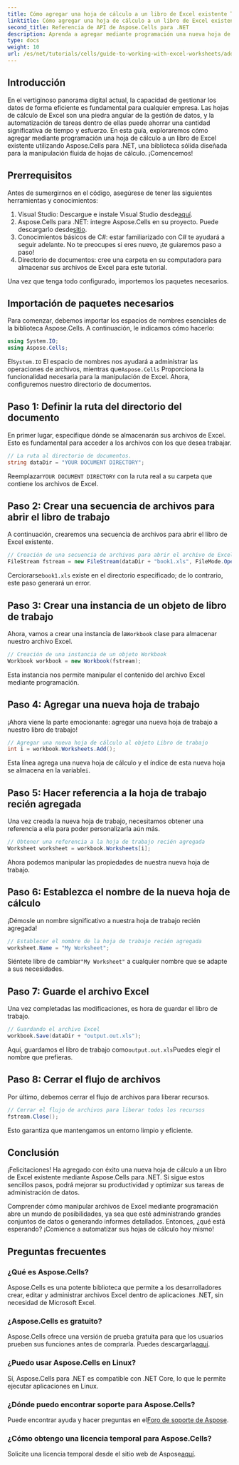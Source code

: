 ```yaml
---
title: Cómo agregar una hoja de cálculo a un libro de Excel existente Tutorial de C#
linktitle: Cómo agregar una hoja de cálculo a un libro de Excel existente Tutorial de C#
second_title: Referencia de API de Aspose.Cells para .NET
description: Aprenda a agregar mediante programación una nueva hoja de cálculo a un libro de Excel existente con Aspose.Cells para .NET. Esta guía paso a paso explica cómo guardar el libro de trabajo modificado, lo que facilita el trabajo a los desarrolladores.
type: docs
weight: 10
url: /es/net/tutorials/cells/guide-to-working-with-excel-worksheets/adding-worksheet-to-existing-excel-workbook-csharp-tutorial/
---
```

## Introducción

En el vertiginoso panorama digital actual, la capacidad de gestionar los datos de forma eficiente es fundamental para cualquier empresa. Las hojas de cálculo de Excel son una piedra angular de la gestión de datos, y la automatización de tareas dentro de ellas puede ahorrar una cantidad significativa de tiempo y esfuerzo. En esta guía, exploraremos cómo agregar mediante programación una hoja de cálculo a un libro de Excel existente utilizando Aspose.Cells para .NET, una biblioteca sólida diseñada para la manipulación fluida de hojas de cálculo. ¡Comencemos!

## Prerrequisitos

Antes de sumergirnos en el código, asegúrese de tener las siguientes herramientas y conocimientos:

1.  Visual Studio: Descargue e instale Visual Studio desde[aquí](https://visualstudio.microsoft.com/vs/).
2. Aspose.Cells para .NET: integre Aspose.Cells en su proyecto. Puede descargarlo desde[sitio](https://releases.aspose.com/cells/net/).
3. Conocimientos básicos de C#: estar familiarizado con C# te ayudará a seguir adelante. No te preocupes si eres nuevo, ¡te guiaremos paso a paso!
4. Directorio de documentos: cree una carpeta en su computadora para almacenar sus archivos de Excel para este tutorial.

Una vez que tenga todo configurado, importemos los paquetes necesarios.

## Importación de paquetes necesarios

Para comenzar, debemos importar los espacios de nombres esenciales de la biblioteca Aspose.Cells. A continuación, le indicamos cómo hacerlo:

```csharp
using System.IO;
using Aspose.Cells;
```

 El`System.IO` El espacio de nombres nos ayudará a administrar las operaciones de archivos, mientras que`Aspose.Cells` Proporciona la funcionalidad necesaria para la manipulación de Excel. Ahora, configuremos nuestro directorio de documentos.

## Paso 1: Definir la ruta del directorio del documento

En primer lugar, especifique dónde se almacenarán sus archivos de Excel. Esto es fundamental para acceder a los archivos con los que desea trabajar.

```csharp
// La ruta al directorio de documentos.
string dataDir = "YOUR DOCUMENT DIRECTORY";
```

 Reemplazar`YOUR DOCUMENT DIRECTORY` con la ruta real a su carpeta que contiene los archivos de Excel.

## Paso 2: Crear una secuencia de archivos para abrir el libro de trabajo

A continuación, crearemos una secuencia de archivos para abrir el libro de Excel existente.

```csharp
// Creación de una secuencia de archivos para abrir el archivo de Excel
FileStream fstream = new FileStream(dataDir + "book1.xls", FileMode.Open);
```

 Cerciorarse`book1.xls` existe en el directorio especificado; de lo contrario, este paso generará un error.

## Paso 3: Crear una instancia de un objeto de libro de trabajo

 Ahora, vamos a crear una instancia de la`Workbook` clase para almacenar nuestro archivo Excel.

```csharp
// Creación de una instancia de un objeto Workbook
Workbook workbook = new Workbook(fstream);
```

Esta instancia nos permite manipular el contenido del archivo Excel mediante programación.

## Paso 4: Agregar una nueva hoja de trabajo

¡Ahora viene la parte emocionante: agregar una nueva hoja de trabajo a nuestro libro de trabajo!

```csharp
// Agregar una nueva hoja de cálculo al objeto Libro de trabajo
int i = workbook.Worksheets.Add();
```

 Esta línea agrega una nueva hoja de cálculo y el índice de esta nueva hoja se almacena en la variable`i`.

## Paso 5: Hacer referencia a la hoja de trabajo recién agregada

Una vez creada la nueva hoja de trabajo, necesitamos obtener una referencia a ella para poder personalizarla aún más.

```csharp
// Obtener una referencia a la hoja de trabajo recién agregada
Worksheet worksheet = workbook.Worksheets[i];
```

Ahora podemos manipular las propiedades de nuestra nueva hoja de trabajo.

## Paso 6: Establezca el nombre de la nueva hoja de cálculo

¡Démosle un nombre significativo a nuestra hoja de trabajo recién agregada!

```csharp
// Establecer el nombre de la hoja de trabajo recién agregada
worksheet.Name = "My Worksheet";
```

 Siéntete libre de cambiar`"My Worksheet"` a cualquier nombre que se adapte a sus necesidades.

## Paso 7: Guarde el archivo Excel

Una vez completadas las modificaciones, es hora de guardar el libro de trabajo.

```csharp
// Guardando el archivo Excel
workbook.Save(dataDir + "output.out.xls");
```

 Aquí, guardamos el libro de trabajo como`output.out.xls`Puedes elegir el nombre que prefieras.

## Paso 8: Cerrar el flujo de archivos

Por último, debemos cerrar el flujo de archivos para liberar recursos.

```csharp
// Cerrar el flujo de archivos para liberar todos los recursos
fstream.Close();
```

Esto garantiza que mantengamos un entorno limpio y eficiente.

## Conclusión

¡Felicitaciones! Ha agregado con éxito una nueva hoja de cálculo a un libro de Excel existente mediante Aspose.Cells para .NET. Si sigue estos sencillos pasos, podrá mejorar su productividad y optimizar sus tareas de administración de datos. 

Comprender cómo manipular archivos de Excel mediante programación abre un mundo de posibilidades, ya sea que esté administrando grandes conjuntos de datos o generando informes detallados. Entonces, ¿qué está esperando? ¡Comience a automatizar sus hojas de cálculo hoy mismo!

## Preguntas frecuentes

### ¿Qué es Aspose.Cells?
Aspose.Cells es una potente biblioteca que permite a los desarrolladores crear, editar y administrar archivos Excel dentro de aplicaciones .NET, sin necesidad de Microsoft Excel.

### ¿Aspose.Cells es gratuito?
 Aspose.Cells ofrece una versión de prueba gratuita para que los usuarios prueben sus funciones antes de comprarla. Puedes descargarla[aquí](https://releases.aspose.com/cells/net/).

### ¿Puedo usar Aspose.Cells en Linux?
Sí, Aspose.Cells para .NET es compatible con .NET Core, lo que le permite ejecutar aplicaciones en Linux.

### ¿Dónde puedo encontrar soporte para Aspose.Cells?
 Puede encontrar ayuda y hacer preguntas en el[Foro de soporte de Aspose](https://forum.aspose.com/c/cells/9).

### ¿Cómo obtengo una licencia temporal para Aspose.Cells?
 Solicite una licencia temporal desde el sitio web de Aspose[aquí](https://purchase.conholdate.com/temporary-license/).